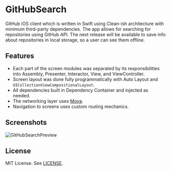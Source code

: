 # GitHubSearch
GitHub iOS client which is written in Swift using Clean-ish architecture with minimum third-party dependencies. The app allows for searching for repositories using GitHub API. The next release will be available to save info about repositories in local storage, so a user can see them offline.

## Features
- Each part of the screen modules was separated by its responsibilities into Assembly, Presenter, Interactor, View, and ViewController.
- Screen layout was done fully programmatically with Auto Layout and `UICollectionViewCompositionalLayout`.
- All dependencies built in Dependency Container and injected as needed.
- The networking layer uses [Moya](https://github.com/Moya/Moya).
- Navigation to screens uses custom routing mechanics.

## Screenshots
![GitHubSearchPreview](https://user-images.githubusercontent.com/6949755/131862035-5e08d095-d70a-456b-9992-c8c6afa4c461.png)

## License
MIT License. See [LICENSE](https://github.com/Karambirov/GitHubSearch/blob/develop/LICENSE).
